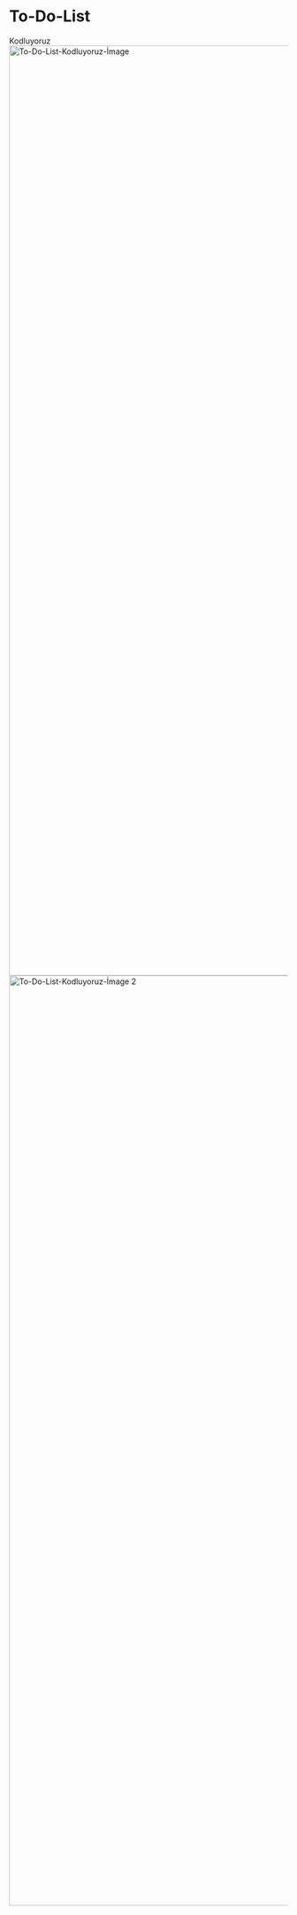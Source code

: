 # To-Do-List
Kodluyoruz
<img width="1680" alt="To-Do-List-Kodluyoruz-İmage" src="https://user-images.githubusercontent.com/73793862/117537090-7fc7eb00-b007-11eb-80d0-b9563368766e.png">
<img width="1680" alt="To-Do-List-Kodluyoruz-İmage 2" src="https://user-images.githubusercontent.com/73793862/117537132-c0276900-b007-11eb-8497-bcdd84a03082.png">
